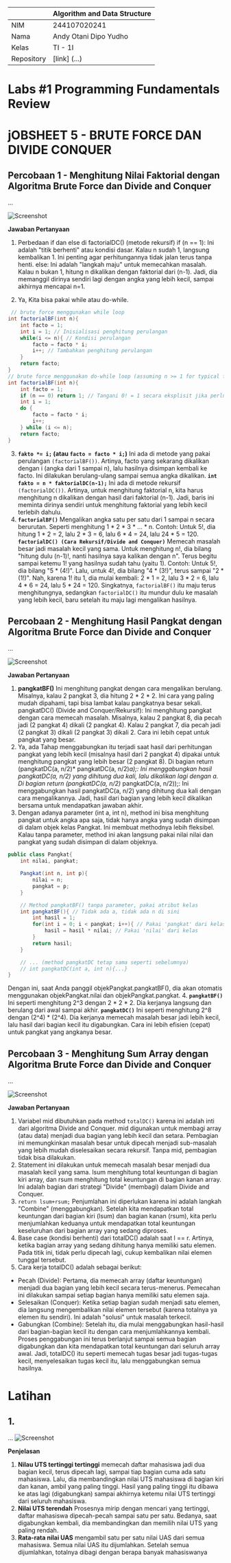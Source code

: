 |  | Algorithm and Data Structure |
|--|--|
| NIM |  244107020241|
| Nama |  Andy Otani Dipo Yudho |
| Kelas | TI - 1I |
| Repository | [link] (...) |

# Labs #1 Programming Fundamentals Review
# jOBSHEET 5 - BRUTE FORCE DAN DIVIDE CONQUER

## Percobaan 1 - Menghitung Nilai Faktorial dengan Algoritma Brute Force dan Divide and Conquer

...

![Screenshot](img/img1.png)

**Jawaban Pertanyaan**
1. Perbedaan if dan else di factorialDC() (metode rekursif)
if (n == 1): Ini adalah "titik berhenti" atau kondisi dasar. Kalau n sudah 1, langsung kembalikan 1. Ini penting agar perhitungannya tidak jalan terus tanpa henti.
else: Ini adalah "langkah maju" untuk memecahkan masalah. Kalau n bukan 1, hitung n dikalikan dengan faktorial dari (n-1). Jadi, dia memanggil dirinya sendiri lagi dengan angka yang lebih kecil, sampai akhirnya mencapai n=1.

2. Ya, Kita bisa pakai while atau do-while. 
``` java
 // brute force menggunakan while loop
int factorialBF(int n){
    int facto = 1;
    int i = 1; // Inisialisasi penghitung perulangan
    while(i <= n){ // Kondisi perulangan
        facto = facto * i;
        i++; // Tambahkan penghitung perulangan
    }
    return facto;
}
// brute force menggunakan do-while loop (assuming n >= 1 for typical factorial)
int factorialBF(int n){
    int facto = 1;
    if (n == 0) return 1; // Tangani 0! = 1 secara eksplisit jika perlu
    int i = 1;
    do {
        facto = facto * i;
        i++;
    } while (i <= n);
    return facto;
}
``` 

3. **`fakto *= i;` (atau `facto = facto * i;`)**
    Ini ada di metode yang pakai perulangan `(factorialBF())`. Artinya, facto yang sekarang dikalikan dengan i (angka dari 1 sampai n), lalu hasilnya disimpan kembali ke facto. Ini dilakukan berulang-ulang sampai semua angka dikalikan.
 **`int fakto = n * faktorialDC(n-1);`** 
    Ini ada di metode rekursif `(factorialDC())`. Artinya, untuk menghitung faktorial n, kita harus menghitung n dikalikan dengan hasil dari faktorial (n-1). Jadi, baris ini meminta dirinya sendiri untuk menghitung faktorial yang lebih kecil terlebih dahulu.
4. **`factorialBF()`** 
Mengalikan angka satu per satu dari 1 sampai n secara berurutan. Seperti menghitung 1 * 2 * 3 * ... * n.
Contoh: Untuk 5!, dia hitung 1 * 2 = 2, lalu 2 * 3 = 6, lalu 6 * 4 = 24, lalu 24 * 5 = 120.
**`factorialDC() (Cara Rekursif/Divide and Conquer)`** 
Memecah masalah besar jadi masalah kecil yang sama. Untuk menghitung n!, dia bilang "hitung dulu (n-1)!, nanti hasilnya saya kalikan dengan n". Terus begitu sampai ketemu 1! yang hasilnya sudah tahu (yaitu 1).
Contoh: Untuk 5!, dia bilang "5 * (4!)". Lalu, untuk 4!, dia bilang "4 * (3!)", terus sampai "2 * (1!)". Nah, karena 1! itu 1, dia mulai kembali: 2 * 1 = 2, lalu 3 * 2 = 6, lalu 4 * 6 = 24, lalu 5 * 24 = 120.
Singkatnya, `factorialBF()` itu maju terus menghitungnya, sedangkan `factorialDC()` itu mundur dulu ke masalah yang lebih kecil, baru setelah itu maju lagi mengalikan hasilnya.


## Percobaan 2 - Menghitung Hasil Pangkat dengan Algoritma Brute Force dan Divide and Conquer

...

![Screenshot](img/img2.png)

**Jawaban Pertanyaan**
1. **pangkatBF()** Ini menghitung pangkat dengan cara mengalikan berulang. Misalnya, kalau 2 pangkat 3, dia hitung 2 * 2 * 2. Ini cara yang paling mudah dipahami, tapi bisa lambat kalau pangkatnya besar sekali.
pangkatDC() (Divide and Conquer/Rekursif): Ini menghitung pangkat dengan cara memecah masalah. Misalnya, kalau 2 pangkat 8, dia pecah jadi (2 pangkat 4) dikali (2 pangkat 4). Kalau 2 pangkat 7, dia pecah jadi (2 pangkat 3) dikali (2 pangkat 3) dikali 2. Cara ini lebih cepat untuk pangkat yang besar.
2. Ya, ada
Tahap menggabungkan itu terjadi saat hasil dari perhitungan pangkat yang lebih kecil (misalnya hasil dari 2 pangkat 4) dipakai untuk menghitung pangkat yang lebih besar (2 pangkat 8).
Di bagian return (pangkatDC(a, n/2)* pangkatDC(a, n/2)*a);: Ini menggabungkan hasil pangkatDC(a, n/2) yang dihitung dua kali, lalu dikalikan lagi dengan a.
Di bagian return (pangkatDC(a, n/2)* pangkatDC(a, n/2));: Ini menggabungkan hasil pangkatDC(a, n/2) yang dihitung dua kali dengan cara mengalikannya. Jadi, hasil dari bagian yang lebih kecil dikalikan bersama untuk mendapatkan jawaban akhir.
3. Dengan adanya parameter (int a, int n), method ini bisa menghitung pangkat untuk angka apa saja, tidak hanya angka yang sudah disimpan di dalam objek kelas Pangkat. Ini membuat methodnya lebih fleksibel. Kalau tanpa parameter, method ini akan langsung pakai nilai nilai dan pangkat yang sudah disimpan di dalam objeknya.
```java
public class Pangkat{
    int nilai, pangkat;

    Pangkat(int n, int p){
        nilai = n;
        pangkat = p;
    }

    // Method pangkatBF() tanpa parameter, pakai atribut kelas
    int pangkatBF(){ // Tidak ada a, tidak ada n di sini
        int hasil = 1;
        for(int i = 0; i < pangkat; i++){ // Pakai 'pangkat' dari kelas
            hasil = hasil * nilai; // Pakai 'nilai' dari kelas
        }
        return hasil;
    }

    // ... (method pangkatDC tetap sama seperti sebelumnya)
    // int pangkatDC(int a, int n){...}
}
```
Dengan ini, saat Anda panggil objekPangkat.pangkatBF(), dia akan otomatis menggunakan objekPangkat.nilai dan objekPangkat.pangkat.
4. **`pangkatBF()`** Ini seperti menghitung 2^3 dengan 2 * 2 * 2. Dia kerjanya langsung dan berulang dari awal sampai akhir.
**`pangkatDC()`** Ini seperti menghitung 2^8 dengan (2^4) * (2^4). Dia kerjanya memecah masalah besar jadi lebih kecil, lalu hasil dari bagian kecil itu digabungkan. Cara ini lebih efisien (cepat) untuk pangkat yang angkanya besar.




##  Percobaan 3 - Menghitung Sum Array dengan Algoritma Brute Force dan Divide and Conquer

...

![Screenshot](img/img3.png)

**Jawaban Pertanyaan**
1. Variabel mid dibutuhkan pada method `totalDC()` karena ini adalah inti dari algoritma Divide and Conquer. mid digunakan untuk membagi array (atau data) menjadi dua bagian yang lebih kecil dan setara. Pembagian ini memungkinkan masalah besar untuk dipecah menjadi sub-masalah yang lebih mudah diselesaikan secara rekursif. Tanpa mid, pembagian tidak bisa dilakukan.
2. Statement ini dilakukan untuk memecah masalah besar menjadi dua masalah kecil yang sama. lsum menghitung total keuntungan di bagian kiri array, dan rsum menghitung total keuntungan di bagian kanan array. Ini adalah bagian dari strategi "Divide" (membagi) dalam Divide and Conquer.
3. `return lsum+rsum;`
Penjumlahan ini diperlukan karena ini adalah langkah "Combine" (menggabungkan). Setelah kita mendapatkan total keuntungan dari bagian kiri (lsum) dan bagian kanan (rsum), kita perlu menjumlahkan keduanya untuk mendapatkan total keuntungan keseluruhan dari bagian array yang sedang diproses.
4. Base case (kondisi berhenti) dari totalDC() adalah saat l == r. Artinya, ketika bagian array yang sedang dihitung hanya memiliki satu elemen. Pada titik ini, tidak perlu dipecah lagi, cukup kembalikan nilai elemen tunggal tersebut.
5. Cara kerja totalDC() adalah sebagai berikut:
- Pecah (Divide): Pertama, dia memecah array (daftar keuntungan) menjadi dua bagian yang lebih kecil secara terus-menerus. Pemecahan ini dilakukan sampai setiap bagian hanya memiliki satu elemen saja.
- Selesaikan (Conquer): Ketika setiap bagian sudah menjadi satu elemen, dia langsung mengembalikan nilai elemen tersebut (karena totalnya ya elemen itu sendiri). Ini adalah "solusi" untuk masalah terkecil.
- Gabungkan (Combine): Setelah itu, dia mulai menggabungkan hasil-hasil dari bagian-bagian kecil itu dengan cara menjumlahkannya kembali. Proses penggabungan ini terus berlanjut sampai semua bagian digabungkan dan kita mendapatkan total keuntungan dari seluruh array awal.
Jadi, totalDC() itu seperti memecah tugas besar jadi tugas-tugas kecil, menyelesaikan tugas kecil itu, lalu menggabungkan semua hasilnya.


# Latihan
## 1. 
...
![Screenshot](img/img4.png)

**Penjelasan**
1. **Nilau UTS tertinggi tertinggi**
    memecah daftar mahasiswa jadi dua bagian kecil, terus dipecah lagi, sampai tiap bagian cuma ada satu mahasiswa. Lalu, dia membandingkan nilai UTS mahasiswa di bagian kiri dan kanan, ambil yang paling tinggi. Hasil yang paling tinggi itu dibawa ke atas lagi (digabungkan) sampai akhirnya ketemu nilai UTS tertinggi dari seluruh mahasiswa.
2. **Nilai UTS terendah**
    Prosesnya mirip dengan mencari yang tertinggi, daftar mahasiswa dipecah-pecah sampai satu per satu. Bedanya, saat digabungkan kembali, dia membandingkan dan memilih nilai UTS yang paling rendah.
3. **Rata-rata nilai UAS** 
    mengambil satu per satu nilai UAS dari semua mahasiswa. Semua nilai UAS itu dijumlahkan. Setelah semua dijumlahkan, totalnya dibagi dengan berapa banyak mahasiswanya